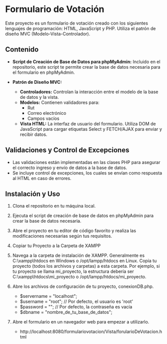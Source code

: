 # Formulario de Votación

Este proyecto es un formulario de votación creado con los siguientes lenguajes de programación: HTML, JavaScript y PHP. Utiliza el patrón de diseño MVC (Modelo-Vista-Controlador).

## Contenido

- **Script de Creación de Base de Datos para phpMyAdmin:** Incluido en el repositorio, este script te permite crear la base de datos necesaria para el formulario en phpMyAdmin.

- **Patrón de Diseño MVC:**
  - **Controladores:** Controlan la interacción entre el modelo de la base de datos y la vista.
  - **Modelos:** Contienen validadores para:
    - Rut
    - Correo electrónico
    - Campos vacíos
  - **Vista HTML:** La interfaz de usuario del formulario. Utiliza DOM de JavaScript para cargar etiquetas Select y FETCH/AJAX para enviar y recibir datos.
  
## Validaciones y Control de Excepciones

- Las validaciones están implementadas en las clases PHP para asegurar el correcto ingreso y envío de datos a la base de datos.
- Se incluye control de excepciones, los cuales se envían como respuesta al HTML en caso de errores.

## Instalación y Uso

1. Clona el repositorio en tu máquina local.
2. Ejecuta el script de creación de base de datos en phpMyAdmin para crear la base de datos necesaria.
3. Abre el proyecto en tu editor de código favorito y realiza las modificaciones necesarias según tus requisitos.
5. Copiar tu Proyecto a la Carpeta de XAMPP
6. Navega a la carpeta de instalación de XAMPP. Generalmente es C:\xampp\htdocs en Windows o /opt/lampp/htdocs en Linux.
    Copia tu proyecto (todos los archivos y carpetas) a esta carpeta.
    Por ejemplo, si tu proyecto se llama mi_proyecto, la estructura debería ser C:\xampp\htdocs\mi_proyecto o /opt/lampp/htdocs/mi_proyecto.
7. Abre los archivos de configuración de tu proyecto, conexionDB.php.
    - $servername = "localhost";
    - $username = "root"; // Por defecto, el usuario es 'root'
    - $password = ""; // Por defecto, la contraseña es vacía
    - $dbname = "nombre_de_tu_base_de_datos";

8. Abre el formulario en un navegador web para empezar a utilizarlo.
   - http://localhost:8080/formulariovotacion/Vista/forularioDeVotacion.html
